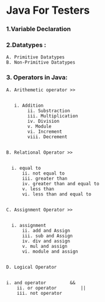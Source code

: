 # Java For Testers

### 1.Variable Declaration
### 2.Datatypes :
    A. Primitive Datatypes
    B. Non-Primitive Datatypes

### 3. Operators in Java:
    A. Arithemetic operator >>


       i. Addition			
			ii. Substraction		
			iii. Multiplication	
			iv. Division			
			v. Module			
			vi. Increment	
			viii. Decrement		


    B. Relational Operator >>


      i. equal to 						
		  ii. not equal to	
		  iii. greater than		
		  iv. greater than and equal to	
		  v. less than						
		  vi. less than and equal to	


    C. Assignment Operator >>


      i. assignment 					
		  ii. add and Assign			
		  iii. sub and Assign						
		  iv. div and assign				
		  v. mul and assign				
		  vi. module and assign			


    D. Logical Operator
    

    i. and operator			&&
		ii. or operator			||
		iii. not operator


